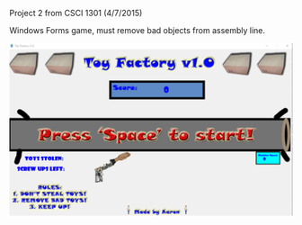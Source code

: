 Project 2 from CSCI 1301 (4/7/2015)

Windows Forms game, must remove bad objects from assembly line.

![ScreenShot](https://github.com/aaprather/Toy-Factory/blob/master/screenshot.png)
